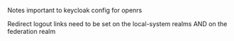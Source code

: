 

Notes important to keycloak config for openrs


Redirect logout links need to be set on the local-system realms AND on the federation realm


